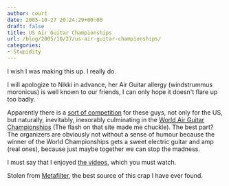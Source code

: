 ```yaml
---
author: court
date: 2005-10-27 20:24:29+00:00
draft: false
title: US Air Guitar Championships
url: /blog/2005/10/27/us-air-guitar-championships/
categories:
- Stupidity
---
```


I wish I was making this up.  I really do.

I will apologize to Nikki in advance, her Air Guitar allergy (windstrummus moronicus) is well known to our friends, I can only hope it doesn't flare up too badly.

Apparently there is a [sort of competition](http://www.airguitarusa.com/) for these guys, not only for the US, but naturally, inevitably, inexorably culminating in the [World Air Guitar Championships](http://www.omvf.net/2005/ilmakitara.php?lang=en) (The flash on that site made me chuckle).  The best part?  The organizers are obviously not without a sense of humour because the winner of the World Championships gets a sweet electric guitar and amp (real ones), because just maybe together we can stop the madness.

I must say that I enjoyed [the videos](http://www.airguitarusa.com/halloffame.html), which you must watch.

Stolen from [Metafilter](http://www.Metafilter.com), the best source of this crap I have ever found.
